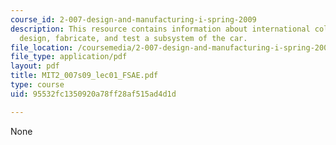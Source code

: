 ```yaml
---
course_id: 2-007-design-and-manufacturing-i-spring-2009
description: This resource contains information about international collegiate design,
  design, fabricate, and test a subsystem of the car.
file_location: /coursemedia/2-007-design-and-manufacturing-i-spring-2009/95532fc1350920a78ff28af515ad4d1d_MIT2_007s09_lec01_FSAE.pdf
file_type: application/pdf
layout: pdf
title: MIT2_007s09_lec01_FSAE.pdf
type: course
uid: 95532fc1350920a78ff28af515ad4d1d

---
```

None